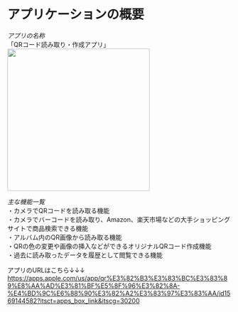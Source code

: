 # アプリケーションの概要
*アプリの名称*<br>
「QRコード読み取り・作成アプリ」<br>
<img src="https://user-images.githubusercontent.com/89064258/132618031-83a2997e-6c34-424f-bdb2-c85a6b26afb3.jpeg" width="320px">


*主な機能一覧*<br>
・カメラでQRコードを読み取る機能<br>
・カメラでバーコードを読み取り、Amazon、楽天市場などの大手ショッピングサイトで商品検索できる機能<br>
・アルバム内のQR画像から読み取る機能<br>
・QRの色の変更や画像の挿入などができるオリジナルQRコード作成機能<br>
・過去に読み取ったデータを履歴として閲覧できる機能<br>

アプリのURLはこちら↓↓↓<br>
[https://apps.apple.com/us/app/qr%E3%82%B3%E3%83%BC%E3%83%89%E8%AA%AD%E3%81%BF%E5%8F%96%E3%82%8A-%E4%BD%9C%E6%88%90%E3%82%A2%E3%83%97%E3%83%AA/id1569144582?itsct=apps_box_link&itscg=30200
](https://apps.apple.com/us/app/qr%E3%82%B3%E3%83%BC%E3%83%89%E8%AA%AD%E3%81%BF%E5%8F%96%E3%82%8A-%E4%BD%9C%E6%88%90%E3%82%A2%E3%83%97%E3%83%AA/id1569144582?itsct=apps_box_link&itscg=30200
)
